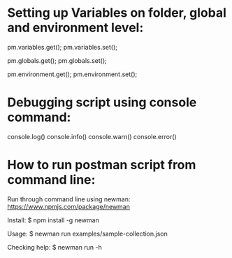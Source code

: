 # Setting up Variables on folder, global and environment level:

pm.variables.get(); 
pm.variables.set();

pm.globals.get(); 
pm.globals.set();

pm.environment.get(); 
pm.environment.set();

# Debugging script using console command:

console.log()
console.info() 
console.warn() 
console.error()

# How to run postman script from command line:

Run through command line using newman: https://www.npmjs.com/package/newman

Install:
$ npm install -g newman

Usage:
$ newman run examples/sample-collection.json

Checking help:
$ newman run -h



